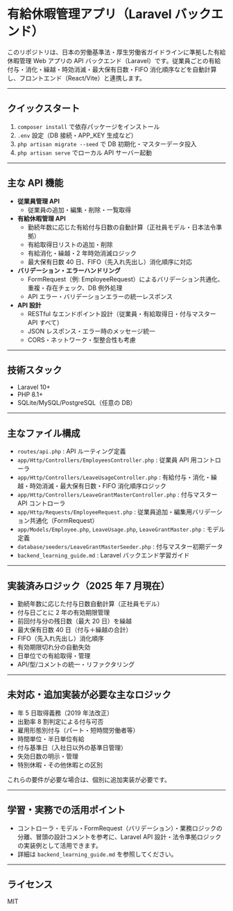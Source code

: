 # 有給休暇管理アプリ（Laravel バックエンド）

このリポジトリは、日本の労働基準法・厚生労働省ガイドラインに準拠した有給休暇管理 Web アプリの API バックエンド（Laravel）です。従業員ごとの有給付与・消化・繰越・時効消滅・最大保有日数・FIFO 消化順序などを自動計算し、フロントエンド（React/Vite）と連携します。

---

## クイックスタート

1. `composer install` で依存パッケージをインストール
2. `.env` 設定（DB 接続・APP_KEY 生成など）
3. `php artisan migrate --seed` で DB 初期化・マスターデータ投入
4. `php artisan serve` でローカル API サーバー起動

---

## 主な API 機能

-   **従業員管理 API**
    -   従業員の追加・編集・削除・一覧取得
-   **有給休暇管理 API**
    -   勤続年数に応じた有給付与日数の自動計算（正社員モデル・日本法令準拠）
    -   有給取得日リストの追加・削除
    -   有給消化・繰越・2 年時効消滅ロジック
    -   最大保有日数 40 日、FIFO（先入れ先出し）消化順序に対応
-   **バリデーション・エラーハンドリング**
    -   FormRequest（例: EmployeeRequest）によるバリデーション共通化、重複・存在チェック、DB 例外処理
    -   API エラー・バリデーションエラーの統一レスポンス
-   **API 設計**
    -   RESTful なエンドポイント設計（従業員・有給取得日・付与マスター API すべて）
    -   JSON レスポンス・エラー時のメッセージ統一
    -   CORS・ネットワーク・型整合性も考慮

---

## 技術スタック

-   Laravel 10+
-   PHP 8.1+
-   SQLite/MySQL/PostgreSQL（任意の DB）

---

## 主なファイル構成

-   `routes/api.php` : API ルーティング定義
-   `app/Http/Controllers/EmployeesController.php` : 従業員 API 用コントローラ
-   `app/Http/Controllers/LeaveUsageController.php` : 有給付与・消化・繰越・時効消滅・最大保有日数・FIFO 消化順序ロジック
-   `app/Http/Controllers/LeaveGrantMasterController.php` : 付与マスター API コントローラ
-   `app/Http/Requests/EmployeeRequest.php` : 従業員追加・編集用バリデーション共通化（FormRequest）
-   `app/Models/Employee.php`, `LeaveUsage.php`, `LeaveGrantMaster.php` : モデル定義
-   `database/seeders/LeaveGrantMasterSeeder.php` : 付与マスター初期データ
-   `backend_learning_guide.md` : Laravel バックエンド学習ガイド

---

## 実装済みロジック（2025 年 7 月現在）

-   勤続年数に応じた付与日数自動計算（正社員モデル）
-   付与日ごとに 2 年の有効期限管理
-   前回付与分の残日数（最大 20 日）を繰越
-   最大保有日数 40 日（付与＋繰越の合計）
-   FIFO（先入れ先出し）消化順序
-   有効期限切れ分の自動失効
-   日単位での有給取得・管理
-   API/型/コメントの統一・リファクタリング

---

## 未対応・追加実装が必要な主なロジック

-   年 5 日取得義務（2019 年法改正）
-   出勤率 8 割判定による付与可否
-   雇用形態別付与（パート・短時間労働者等）
-   時間単位・半日単位有給
-   付与基準日（入社日以外の基準日管理）
-   失効日数の明示・管理
-   特別休暇・その他休暇との区別

これらの要件が必要な場合は、個別に追加実装が必要です。

---

## 学習・実務での活用ポイント

-   コントローラ・モデル・FormRequest（バリデーション）・業務ロジックの分離、冒頭の設計コメントを参考に、Laravel API 設計・法令準拠ロジックの実装例として活用できます。
-   詳細は `backend_learning_guide.md` を参照してください。

---

## ライセンス

MIT
